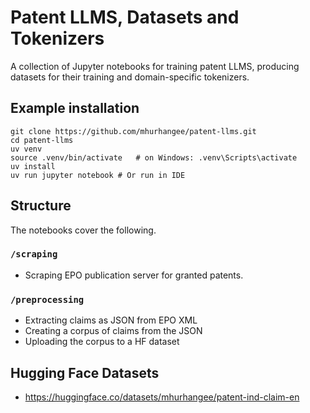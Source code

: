 # Patent LLMS, Datasets and Tokenizers

A collection of Jupyter notebooks for training patent LLMS, producing datasets for their training and domain-specific tokenizers.

## Example installation
```
git clone https://github.com/mhurhangee/patent-llms.git
cd patent-llms
uv venv
source .venv/bin/activate   # on Windows: .venv\Scripts\activate
uv install
uv run jupyter notebook # Or run in IDE 
```

## Structure

The notebooks cover the following.

### `/scraping`

- Scraping EPO publication server for granted patents.

### `/preprocessing`

- Extracting claims as JSON from EPO XML
- Creating a corpus of claims from the JSON
- Uploading the corpus to a HF dataset

## Hugging Face Datasets

- https://huggingface.co/datasets/mhurhangee/patent-ind-claim-en 